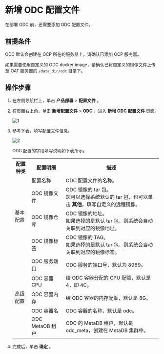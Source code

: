 # 新增 ODC 配置文件

在部署 ODC 前，还需要添加 ODC 配置文件。

## 前提条件

ODC 默认会创建在 OCP 所在的服务器上，请确认已添加 OCP 服务器。

如果需要使用自定义的 ODC docker image，请确认已将自定义的镜像文件上传至 OAT 服务器的 `/data_dir/odc` 目录下。

## 操作步骤

1. 在左侧导航栏上，单击 **产品部署** \> **配置文件** 。

2. 在页面右上角，单击 **新增配置文件** \> **ODC** ，进入 **新增 ODC 配置文件** 页面。

   ![1](https://help-static-aliyun-doc.aliyuncs.com/assets/img/zh-CN/6953507061/p187665.png)

3. 参考下表，填写配置文件信息。

   ![2](https://help-static-aliyun-doc.aliyuncs.com/assets/img/zh-CN/6953507061/p187666.png)

   ODC 配置的字段填写说明如下表所示。
   <table>
     <tr>
       <th>配置种类</th>
       <th>配置明细</th>
       <th>描述</th>
     </tr>
     <tr>
       <td rowspan="4">基本配置</td>
       <td>配置名称</td>
       <td>ODC 配置文件的名称。</td>
     </tr>
      <tr>
       <td>ODC 镜像文件</td>
       <td>ODC 镜像的 tar 包。</br>您可以选择系统默认的 tar 包，也可以单击 <b>其他</b>，填写自定义的远程镜像。</td>
     </tr>
      <tr>
       <td>ODC 镜像仓库</td>
       <td>ODC 镜像的地址。</br>如果选择的是默认 tar 包，则系统会自动关联到对应的镜像地址。</td>
     </tr>
      <tr>
       <td>ODC 镜像标签</td>
       <td>ODC 镜像的 TAG。</br>如果选择的是默认 tar 包，则系统会自动关联到对应的镜像标签。</td>
     </tr>
      <tr>
       <td rowspan="5">高级配置</td>
       <td>ODC 服务端口</td>
       <td>ODC 服务的端口号，默认为 8989。</td>
     </tr>
      <tr>
       <td>ODC 容器 CPU</td>
       <td>给 ODC 容器分配的 CPU 配额，默认是 4，即 4C。</td>
     </tr>
      <tr>
       <td>ODC 容器内存</td>
       <td>给 ODC 容器的内存配额，默认是 8G。</td>
     </tr>
      <tr>
       <td>ODC 容器名</td>
       <td>ODC 容器的名称，默认是 odc。</td>
     </tr>
     </tr>
      <tr>
       <td>ODC MetaOB 租户</td>
       <td>ODC 的 MetaDB 租户，默认是 odc_meta，创建在 MetaDB 集群中。</td>
     </tr>
   </table>

4. 完成后，单击 **确定** 。
